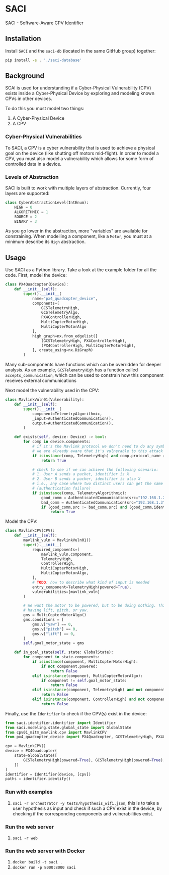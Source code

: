 # SACI
SACI - Software-Aware CPV Identifier

## Installation
Install `SACI` and the `saci-db` (located in the same GitHub group) together: 
```bash
pip install -e . './saci-database'
```

## Background
SCAI is used for understanding if a Cyber-Physical Vulnerability (CPV) exists inside a Cyber-Physical Device by
exploring and modeling known CPVs in other devices. 

To do this you must model two things:
1. A Cyber-Physical Device
2. A CPV

### Cyber-Physical Vulnerabilities 
To SACI, a CPV is a cyber vulnerability that is used to achieve a physical goal on the device (like shutting off motors
mid-flight). In order to model a CPV, you must also model a vulnerability which allows for some form of controlled
data in a device. 

### Levels of Abstraction
SACI is built to work with multiple layers of abstraction. Currently, four layers are supported:
```python
class CyberAbstractionLevel(IntEnum):
    HIGH = 0
    ALGORITHMIC = 1
    SOURCE = 2
    BINARY = 3
```

As you go lower in the abstraction, more "variables" are available for constraining. 
When modelling a component, like a `Motor`, you must at a minimum describe its `High` abstraction.

## Usage
Use SACI as a Python library. Take a look at the example folder for all the code.
First, model the device:
```python
class PX4Quadcopter(Device):
    def __init__(self):
        super().__init__(
            name="px4_quadcopter_device",
            components=[
                GCSTelemetryHigh,
                GCSTelemetryAlgo,
                PX4ControllerHigh,
                MultiCopterMotorHigh,
                MultiCopterMotorAlgo
            ],
            high_graph=nx.from_edgelist([
                (GCSTelemetryHigh, PX4ControllerHigh),
                (PX4ControllerHigh, MultiCopterMotorHigh),
            ], create_using=nx.DiGraph)
        )
```

Many sub-components have functions which can be overridden for deeper analysis. As an example, 
`GCSTelemetryHigh` has a function called `accepts_communication`, which can be used to constrain how this component
receives external communications 

Next model the vulnerability used in the CPV:
```python
class MavlinkVuln01(Vulnerability):
    def __init__(self):
        super().__init__(
            component=TelemetryAlgorithmic,
            _input=AuthenticatedCommunication(),
            output=AuthenticatedCommunication(),
        )

    def exists(self, device: Device) -> bool:
        for comp in device.components:
            # if it's the Mavlink protocol we don't need to do any symbolic check since
            # we are already aware that it's vulnerable to this attack
            if isinstance(comp, TelemetryHigh) and comp.protocol_name == "mavlink":
                return True

            # check to see if we can achieve the following scenario:
            # 1. User A sends a packet, identifier is X
            # 2. User B sends a packer, identifier is also X
            # i.e., any case where two distinct users can get the same identifier is a vulnerability
            # (authentication failure)
            if isinstance(comp, TelemetryAlgorithmic):
                good_comm = AuthenticatedCommunication(src="192.168.1.2", dst="controller")
                bad_comm = AuthenticatedCommunication(src="192.168.1.3", dst="controller")
                if (good_comm.src != bad_comm.src) and (good_comm.identifier == bad_comm.identifier):
                    return True
```

Model the CPV:
```python
class MavlinkCPV(CPV):
    def __init__(self):
        mavlink_vuln = MavlinkVuln01()
        super().__init__(
            required_components=[
                mavlink_vuln.component,
                TelemetryHigh,
                ControllerHigh,
                MultiCopterMotorHigh,
                MultiCopterMotorAlgo,
            ],
            # TODO: how to describe what kind of input is needed
            entry_component=TelemetryHigh(powered=True),
            vulnerabilities=[mavlink_vuln]
        )

        # We want the motor to be powered, but to be doing nothing. This can be described as neither
        # having lift, pitch, or yaw.
        gms = MultiCopterMotorAlgo()
        gms.conditions = [
            gms.v["yaw"] == 0,
            gms.v["pitch"] == 0,
            gms.v["lift"] == 0,
        ]
        self.goal_motor_state = gms

    def in_goal_state(self, state: GlobalState):
        for component in state.components:
            if isinstance(component, MultiCopterMotorHigh):
                if not component.powered:
                    return False
            elif isinstance(component, MultiCopterMotorAlgo):
                if component != self.goal_motor_state:
                    return False
            elif isinstance(component, TelemetryHigh) and not component.powered:
                return False
            elif isinstance(component, ControllerHigh) and not component.powered:
                return False
```

Finally, use the `Identifier` to check if the CPV(s) exist in the device:

```python
from saci.identifier.identifier import Identifier
from saci.modeling.state.global_state import GlobalState
from cpv01_mitm_mavlink.cpv import MavlinkCPV
from px4_quadcopter_device import PX4Quadcopter, GCSTelemetryHigh, PX4ControllerHigh, MultiCopterMotorHigh

cpv = MavlinkCPV()
device = PX4Quadcopter(
    state=GlobalState([
        GCSTelemetryHigh(powered=True), GCSTelemetryHigh(powered=True), MultiCopterMotorHigh(powred=True)
    ])
)
identifier = Identifier(device, [cpv])
paths = identifier.identify()
```


### Run with examples

1. `saci -r orchestrator -y tests/hypothesis_wifi.json`, this is to take a user hypothesis as input and check if such a CPV exist in the device, by checking if the corresponding components and vulnerabilities exist.

### Run the web server

1. `saci -r web`

### Run the web server with Docker

1. `docker build -t saci .`
2. `docker run -p 8000:8000 saci`